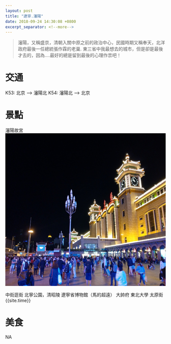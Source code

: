 ```yaml
---
layout: post
title: "遼寧.瀋陽"
date: 2018-09-24 14:30:08 +0800
excerpt_separator: <!--more-->
---
```

> 瀋陽，又稱盛京，清朝入關中原之前的政治中心，民國時期又稱奉天，北洋政府最後一任總統張作霖的老巢.
東三省中我最想去的城市，但是卻是最後才去的，因為....最好的總是留到最後的心理作祟吧！

<!--more-->

交通
===
K53: 北京 --> 瀋陽北
K54: 瀋陽北 --> 北京


# 景點
瀋陽故宮
<img src="/assets/image/20180921/shengyang0000.JPG" height="480px" width="640px"> 

中街逛街
北寧公園，清昭陵
遼寧省博物館（馬的超遠）
大帥府
東北大學
太原街
{{site.time}} 



# 美食 
NA
